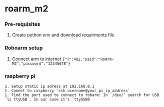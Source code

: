 # roarm_m2
### Pre-requisites
 1. Create python env and download requirments file

### Roboarm setup
 1. Connect arm to internet `{"T":402,"ssid":"RoArm-M2","password":"12345678"}`

 ### raspberry pi
    1. Setup static ip adress at 192.168.0.1
    1. Connet to raspberry `ssh username@your_pi_ip_address`
    1. Find the port used to connect to robarm: In `/dev/` search for USB `ls ttyUSB`. In our case it's `ttyUSB0